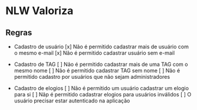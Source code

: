# NLW Valoriza


## Regras

- Cadastro de usuário
[x] Não é permitido cadastrar mais de usuário com o mesmo e-mail
[x] Não é permitido cadastrar usuário sem e-mail

- Cadastro de TAG
[ ] Não é permitido cadastrar mais de uma TAG com o mesmo nome
[ ] Não é permitido cadastrar TAG sem nome
[ ] Não é permitido cadastro por usuários que não sejam administradores

- Cadastro de elogios
[ ] Não é permitido um usuário cadastrar um elogio para si
[ ] Nãp é permitido cadastrar elogios para usuários inválidos
[ ] O usuário precisar estar autenticado na aplicação